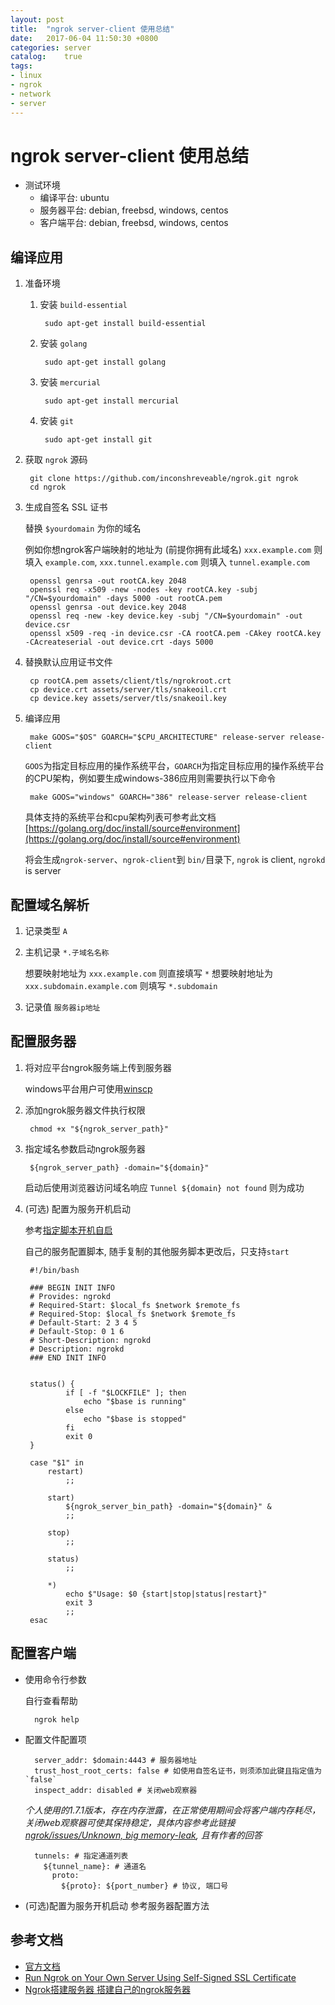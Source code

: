 ```yaml
---
layout: post
title:  "ngrok server-client 使用总结"
date:   2017-06-04 11:50:30 +0800
categories: server
catalog:    true
tags: 
- linux
- ngrok
- network
- server
---
```


# ngrok server-client 使用总结

- 测试环境
	- 编译平台: ubuntu
	- 服务器平台: debian, freebsd, windows, centos
	- 客户端平台: debian, freebsd, windows, centos

## 编译应用

1. 准备环境

	1. 安装 `build-essential`

			sudo apt-get install build-essential
		
	2. 安装 `golang`

			sudo apt-get install golang
		
	3. 安装 `mercurial`

			sudo apt-get install mercurial
		
	4. 安装 `git`
	
			sudo apt-get install git
		
2. 获取 `ngrok` 源码

		git clone https://github.com/inconshreveable/ngrok.git ngrok
		cd ngrok
	
3. 生成自签名 SSL 证书

	替换 `$yourdomain` 为你的域名
	
	例如你想ngrok客户端映射的地址为 (前提你拥有此域名) `xxx.example.com` 则填入 `example.com`, `xxx.tunnel.example.com` 则填入 `tunnel.example.com`

		openssl genrsa -out rootCA.key 2048
		openssl req -x509 -new -nodes -key rootCA.key -subj "/CN=$yourdomain" -days 5000 -out rootCA.pem
		openssl genrsa -out device.key 2048
		openssl req -new -key device.key -subj "/CN=$yourdomain" -out device.csr
		openssl x509 -req -in device.csr -CA rootCA.pem -CAkey rootCA.key -CAcreateserial -out device.crt -days 5000
	
4. 替换默认应用证书文件

		cp rootCA.pem assets/client/tls/ngrokroot.crt
		cp device.crt assets/server/tls/snakeoil.crt 
		cp device.key assets/server/tls/snakeoil.key
	
5. 编译应用

		make GOOS="$OS" GOARCH="$CPU_ARCHITECTURE" release-server release-client
	
	`GOOS`为指定目标应用的操作系统平台，`GOARCH`为指定目标应用的操作系统平台的CPU架构，例如要生成windows-386应用则需要执行以下命令
	
		make GOOS="windows" GOARCH="386" release-server release-client
	
	具体支持的系统平台和cpu架构列表可参考此文档[https://golang.org/doc/install/source#environment](https://golang.org/doc/install/source#environment)
	
	将会生成`ngrok-server`、`ngrok-client`到 `bin/`目录下, `ngrok` is client, `ngrokd` is server


## 配置域名解析

1. 记录类型 `A`
2. 主机记录 `*.子域名名称`

	想要映射地址为 `xxx.example.com` 则直接填写 `*`
	想要映射地址为 `xxx.subdomain.example.com` 则填写 `*.subdomain`

3. 记录值 `服务器ip地址`

## 配置服务器

1. 将对应平台ngrok服务端上传到服务器
	
	windows平台用户可使用[winscp](https://winscp.net)
	
2. 添加ngrok服务器文件执行权限
	
		chmod +x "${ngrok_server_path}"
	
3. 指定域名参数启动ngrok服务器

		${ngrok_server_path} -domain="${domain}"
	
	启动后使用浏览器访问域名响应 `Tunnel ${domain} not found` 则为成功

4. (可选) 配置为服务开机启动

	参考[指定脚本开机自启](https://github.com/imfms/imfms.github.io/blob/master/_posts/2017-05-10-raspberry-install-log.markdown#%E6%8C%87%E5%AE%9A%E8%84%9A%E6%9C%AC%E5%BC%80%E6%9C%BA%E8%87%AA%E5%90%AF)
	
	自己的服务配置脚本, 随手复制的其他服务脚本更改后，只支持`start`
		
		#!/bin/bash

		### BEGIN INIT INFO
		# Provides: ngrokd
		# Required-Start: $local_fs $network $remote_fs
		# Required-Stop: $local_fs $network $remote_fs
		# Default-Start: 2 3 4 5
		# Default-Stop: 0 1 6
		# Short-Description: ngrokd
		# Description: ngrokd
		### END INIT INFO


		status() {
				if [ -f "$LOCKFILE" ]; then
					echo "$base is running"
				else
					echo "$base is stopped"
				fi
				exit 0
		}

		case "$1" in
			restart)
				;;

			start)
				${ngrok_server_bin_path} -domain="${domain}" &
				;;

			stop)
				;;

			status)
				;;

			*)
				echo $"Usage: $0 {start|stop|status|restart}"
				exit 3
				;;
		esac


## 配置客户端

- 使用命令行参数
	
	自行查看帮助
	
		ngrok help
		
- 配置文件配置项

		server_addr: $domain:4443 # 服务器地址
		trust_host_root_certs: false # 如使用自签名证书，则须添加此键且指定值为 `false`
		inspect_addr: disabled # 关闭web观察器
	*个人使用的1.7.1版本，存在内存泄露，在正常使用期间会将客户端内存耗尽，关闭web观察器可使其保持稳定，具体内容参考此链接[ngrok/issues/Unknown, big memory-leak](https://github.com/inconshreveable/ngrok/issues/109), 且有作者的回答*
		
		tunnels: # 指定通道列表
		  ${tunnel_name}: # 通道名
			proto:
			  ${proto}: ${port_number} # 协议, 端口号

- (可选)配置为服务开机启动
参考服务器配置方法

## 参考文档
- [官方文档](https://github.com/inconshreveable/ngrok/blob/master/docs/DEVELOPMENT.md)
- [Run Ngrok on Your Own Server Using Self-Signed SSL Certificate](http://www.svenbit.com/2014/09/run-ngrok-on-your-own-server)
- [Ngrok搭建服务器 搭建自己的ngrok服务器](http://blog.lzp.name/archives/24)
